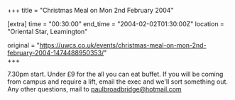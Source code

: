 +++
title = "Christmas Meal on Mon 2nd February 2004"

[extra]
time = "00:30:00"
end_time = "2004-02-02T01:30:00Z"
location = "Oriental Star, Leamington"

original = "https://uwcs.co.uk/events/christmas-meal-on-mon-2nd-february-2004-1474488950353/"    
+++

7.30pm start. Under £9 for the all you can eat buffet. If you will be coming from campus and require a lift, email the exec and we'll sort something out. Any other questions, mail to paulbroadbridge@hotmail.com

